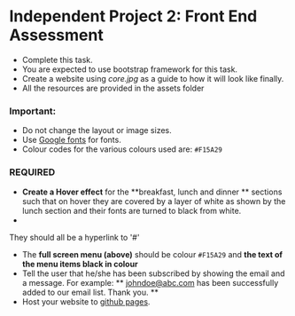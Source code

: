 # Independent Project 2: Front End Assessment

- Complete this task.
- You are expected to use bootstrap framework for this task.
- Create a website using *core.jpg* as a guide to how it will look like finally.
- All the resources are provided in the assets folder


### Important:
- Do not change the layout or image sizes.
- Use [Google fonts](https://www.google.com/fonts) for fonts.
- Colour codes for the various colours used are:  `#F15A29`


### REQUIRED
 -  **Create a Hover effect** for the **breakfast, lunch and dinner ** sections such that on hover they are covered by a layer of white as shown by the lunch section and their fonts are turned to black from white.
 -
  They should all be a hyperlink to '#'
 - The **full screen menu (above)** should be colour `#F15A29` and **the text of the menu items black in colour**
 - Tell the user that he/she has been subscribed by showing the email and a message. For example:
  ** johndoe@abc.com has been successfully added to our email list. Thank you. **
 - Host your website to [github pages](https://pages.github.com/ "Github Pages").
